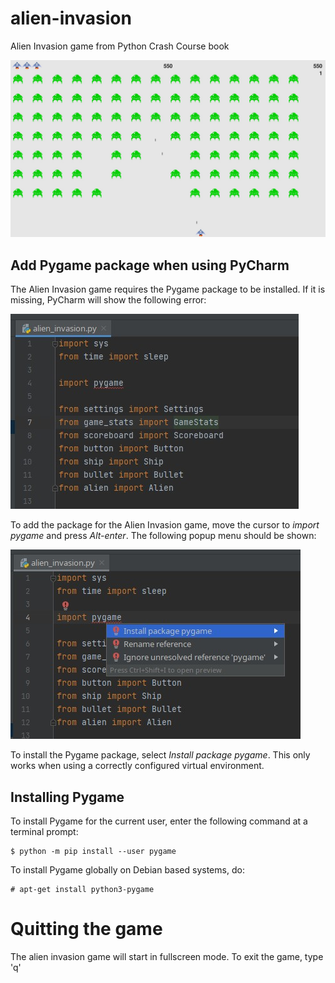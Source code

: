 # alien-invasion

Alien Invasion game from Python Crash Course book

![alt text](screenshots/alien_invasion.jpg "Alien Invasion")

## Add Pygame package when using PyCharm

The Alien Invasion game requires the Pygame package to be installed.
If it is missing, PyCharm will show the following error:

![alt text](screenshots/missing_pygame_package.jpg "Missing Pygame package")

To add the package for the Alien Invasion game, move the cursor to *import pygame* and press *Alt-enter*. The following popup menu should be shown:

![alt text](screenshots/install_pygame_package.jpg "Install Pygame package")

To install the Pygame package, select *Install package pygame*. This only works when using a correctly configured virtual environment.

## Installing Pygame

To install Pygame for the current user, enter the following command at a terminal prompt:

```
$ python -m pip install --user pygame
```

To install Pygame globally on Debian based systems, do:

```
# apt-get install python3-pygame
```

# Quitting the game

The alien invasion game will start in fullscreen mode. To exit the game, type 'q'
